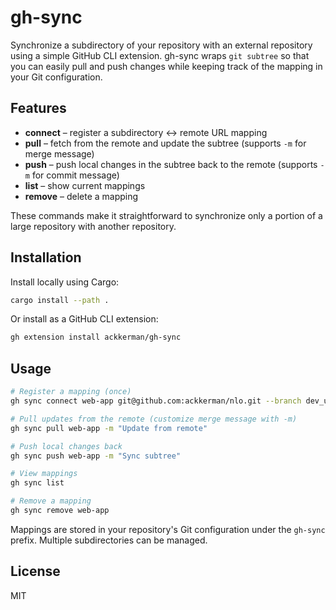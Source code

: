 # gh-sync

Synchronize a subdirectory of your repository with an external repository using a simple GitHub CLI extension. gh-sync wraps `git subtree` so that you can easily pull and push changes while keeping track of the mapping in your Git configuration.

## Features

- **connect** – register a subdirectory ↔ remote URL mapping
- **pull** – fetch from the remote and update the subtree (supports `-m` for merge message)
- **push** – push local changes in the subtree back to the remote (supports `-m` for commit message)
- **list** – show current mappings
- **remove** – delete a mapping

These commands make it straightforward to synchronize only a portion of a large repository with another repository.

## Installation

Install locally using Cargo:

```bash
cargo install --path .
```

Or install as a GitHub CLI extension:

```bash
gh extension install ackkerman/gh-sync
```

## Usage

```bash
# Register a mapping (once)
gh sync connect web-app git@github.com:ackkerman/nlo.git --branch dev_ui

# Pull updates from the remote (customize merge message with -m)
gh sync pull web-app -m "Update from remote"

# Push local changes back
gh sync push web-app -m "Sync subtree"

# View mappings
gh sync list

# Remove a mapping
gh sync remove web-app
```

Mappings are stored in your repository's Git configuration under the `gh-sync` prefix. Multiple subdirectories can be managed.

## License

MIT
